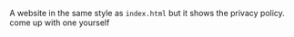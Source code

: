 A website in the same style as `index.html` but it shows the privacy policy. come up with one yourself
